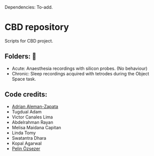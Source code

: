Dependencies: To-add. 


# CBD repository
Scripts for CBD project. 

## Folders: :file_folder: 
- Acute: Anaesthesia recordings with silicon probes. (No behaviour)
- Chronic: Sleep recordings acquired with tetrodes during the Object Space task.


## Code credits:
- [Adrian Aleman-Zapata](https://github.com/Aleman-Z/)
- Tugdual Adam
- Victor Canales Lima
- Abdelrahman Rayan
- Melisa Maidana Capitan
- Linda Tomy
- Swatantra Dhara
- Kopal Agarwal
- [Pelin Özsezer](https://github.com/pelinozsezer)


